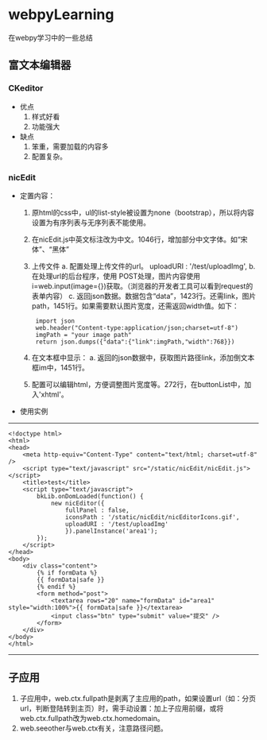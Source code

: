 # webpyLearning
在webpy学习中的一些总结

## 富文本编辑器
### CKeditor
- 优点
    1. 样式好看
    2. 功能强大
- 缺点
    1. 笨重，需要加载的内容多
    2. 配置复杂。
    
### nicEdit
- 定置内容：
    1. 原html的css中，ul的list-style被设置为none（bootstrap），所以将内容设置为有序列表与无序列表不能使用。
    2. 在nicEdit.js中英文标注改为中文。1046行，增加部分中文字体。如“宋体”、“黑体”
    3. 上传文件
        a. 配置处理上传文件的url。 uploadURI : '/test/uploadImg',
        b. 在处理url的后台程序，使用 POST处理，图片内容使用i=web.input(image={})获取。（浏览器的开发者工具可以看到request的表单内容）
        c. 返回json数据。数据包含“data”，1423行。还需link，图片path，1451行。如果需要默认图片宽度，还需返回width值。如下：
            
            import json
            web.header("Content-type:application/json;charset=utf-8")
            imgPath = "your image path"
            return json.dumps({"data":{"link":imgPath,"width":768}})
            
    4. 在文本框中显示：
        a. 返回的json数据中，获取图片路径link，添加倒文本框im中，1451行。
    5. 配置可以编辑html，方便调整图片宽度等。272行，在buttonList中，加入'xhtml'。
- 使用实例
---
    <!doctype html>
    <html>
    <head>
        <meta http-equiv="Content-Type" content="text/html; charset=utf-8" />
        <script type="text/javascript" src="/static/nicEdit/nicEdit.js"></script>
        <title>test</title>
        <script type="text/javascript">
            bkLib.onDomLoaded(function() {
                new nicEditor({
                    fullPanel : false,
                    iconsPath : '/static/nicEdit/nicEditorIcons.gif',
                    uploadURI : '/test/uploadImg'
                    }).panelInstance('area1');
            });
        </script>    
    </head>
    <body>
        <div class="content">
            {% if formData %}
            {{ formData|safe }}
            {% endif %}
            <form method="post">
                <textarea rows="20" name="formData" id="area1" style="width:100%">{{ formData|safe }}</textarea>
                <input class="btn" type="submit" value="提交" />
            </form>
        </div>
    </body>
    </html>
---

## 子应用
1. 子应用中，web.ctx.fullpath是剥离了主应用的path，如果设置url（如：分页url，判断登陆转到主页）时，需手动设置：加上子应用前缀，或将web.ctx.fullpath改为web.ctx.homedomain。
2. web.seeother与web.ctx有关，注意路径问题。

